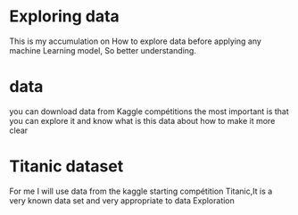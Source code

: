 # Exploring data
This is my accumulation on How to explore data before applying any machine Learning  model, So better understanding. 
# data
you can download data from Kaggle compétitions the most important is that you can explore it and know what is this data about how to make it more clear
# Titanic dataset
For me I will use data from the kaggle starting compétition Titanic,It is a very known data set and very appropriate to data Exploration 
